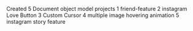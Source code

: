 Created 5 Document object model projects 
1 friend-feature
2 instagram Love Button
3 Custom Cursor
4 multiple image hovering animation 
5 instagram story feature

